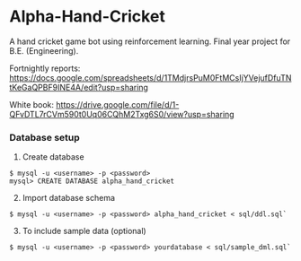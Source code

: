 # Alpha-Hand-Cricket
A hand cricket game bot using reinforcement learning. Final year project for B.E. (Engineering).

Fortnightly reports: https://docs.google.com/spreadsheets/d/1TMdjrsPuM0FtMCsIjYVejufDfuTNtKeGaQPBF9INE4A/edit?usp=sharing

White book: https://drive.google.com/file/d/1-QFvDTL7rCVm590t0Uq06CQhM2Txg6S0/view?usp=sharing

### Database setup
1. Create database
```
$ mysql -u <username> -p <password>
mysql> CREATE DATABASE alpha_hand_cricket
```
2. Import database schema
```
$ mysql -u <username> -p <password> alpha_hand_cricket < sql/ddl.sql`
```
3. To include sample data (optional)
```
$ mysql -u <username> -p <password> yourdatabase < sql/sample_dml.sql`
```
